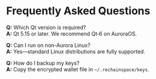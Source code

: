 
# Frequently Asked Questions

**Q:** Which Qt version is required?  
**A:** Qt 5.15 or later. We recommend Qt‑6 on AuroraOS.

**Q:** Can I run on non-Aurora Linux?  
**A:** Yes—standard Linux distributions are fully supported.

**Q:** How do I backup my keys?  
**A:** Copy the encrypted wallet file in `~/.rechainspace/keys`.
